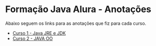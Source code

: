 # Formação Java Alura - Anotações

Abaixo seguem os links para as anotações que fiz para cada curso. 

+ [Curso 1 - Java JRE e JDK](./anotacoes-1.md)
+ [Curso 2 - JAVA OO](./anotacoes-2.md)
